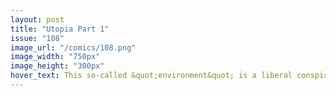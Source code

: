 ```yaml
---
layout: post
title: "Utopia Part 1"
issue: "108"
image_url: "/comics/108.png"
image_width: "750px"
image_height: "300px"
hover_text: This so-called &quot;environment&quot; is a liberal conspiracy!
---
```


